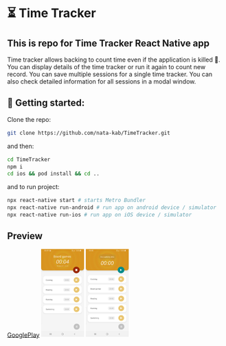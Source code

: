 # ⏳ Time Tracker

## This is repo for Time Tracker React Native app

Time tracker allows backing to count time even if the application is killed 🥳.
You can display details of the time tracker or run it again to count new record.
You can save multiple sessions for a single time tracker. You can also check detailed information for all sessions in a modal window.

## 🚀 Getting started:

Clone the repo:

```bash
git clone https://github.com/nata-kab/TimeTracker.git
```

and then:

```bash
cd TimeTracker
npm i
cd ios && pod install && cd ..
```

and to run project:

```bash
npx react-native start # starts Metro Bundler
npx react-native run-android # run app on android device / simulator
npx react-native run-ios # run app on iOS device / simulator
```

## Preview

[GooglePlay](https://play.google.com/store/apps/details?id=com.timeTracker)
<img src="assets/TimeTrackerActiveTask.png" width="100">
<img src="assets/TimeTrackerScreen.png" width="100">
